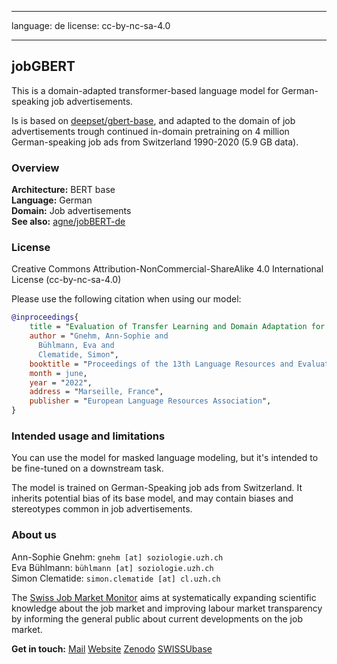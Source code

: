 
---
language: de
license: cc-by-nc-sa-4.0

---
## jobGBERT

This is a domain-adapted transformer-based language model for German-speaking job advertisements.

Is is based on [deepset/gbert-base](https://huggingface.co/deepset/gbert-base), and adapted to the domain of job advertisements trough continued in-domain pretraining on 4 million German-speaking job ads from Switzerland 1990-2020 (5.9 GB data).


### Overview

**Architecture:** BERT base <br>
**Language:** German <br>
**Domain:** Job advertisements <br>
**See also:** [agne/jobBERT-de](https://huggingface.co/agne/jobBERT-de)

### License

Creative Commons Attribution-NonCommercial-ShareAlike 4.0 International License (cc-by-nc-sa-4.0)

Please use the following citation when using our model:

```bibtex
@inproceedings{
    title = "Evaluation of Transfer Learning and Domain Adaptation for Analyzing German-Speaking Job Advertisements",
    author = "Gnehm, Ann-Sophie and
      Bühlmann, Eva and
      Clematide, Simon",
    booktitle = "Proceedings of the 13th Language Resources and Evaluation Conference",
    month = june,
    year = "2022",
    address = "Marseille, France",
    publisher = "European Language Resources Association",
}
```
### Intended usage and limitations

You can use the model for masked language modeling, but it's intended to be fine-tuned on a downstream task.

The model is trained on German-Speaking job ads from Switzerland. It inherits potential bias of its base model, and may contain biases and stereotypes common in job advertisements.

### About us

Ann-Sophie Gnehm: `gnehm [at] soziologie.uzh.ch` <br>
Eva Bühlmann: `bühlmann [at] soziologie.uzh.ch` <br>
Simon Clematide: `simon.clematide [at] cl.uzh.ch` <br>

The  [Swiss Job Market Monitor](https://www.stellenmarktmonitor.uzh.ch/en.html) aims at systematically expanding scientific knowledge about the job market and improving labour market transparency by informing the general public about current developments on the job market.

**Get in touch:** [Mail](mailto:gnehm@soziologie.uzh.ch)  [Website](https://www.stellenmarktmonitor.uzh.ch/en.html) [Zenodo](https://doi.org/10.5281/zenodo.6497853) [SWISSUbase](https://www.swissubase.ch/de/catalogue/studies/11998/18157/overview)
